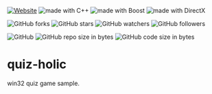 [![Website](https://img.shields.io/website-up-down-green-red/http/shields.io.svg?label=elky-essay)](https://elky84.github.io)
<img src="https://img.shields.io/badge/made%20with-C++-yellowgreen.svg" alt="made with C++">
<img src="https://img.shields.io/badge/made%20with-Boost-yellow.svg" alt="made with Boost">
<img src="https://img.shields.io/badge/made%20with-DirectX-green.svg" alt="made with DirectX">

![GitHub forks](https://img.shields.io/github/forks/elky84/quiz-holic.svg?style=social&label=Fork)
![GitHub stars](https://img.shields.io/github/stars/elky84/quiz-holic.svg?style=social&label=Stars)
![GitHub watchers](https://img.shields.io/github/watchers/elky84/quiz-holic.svg?style=social&label=Watch)
![GitHub followers](https://img.shields.io/github/followers/elky84.svg?style=social&label=Follow)

![GitHub](https://img.shields.io/github/license/mashape/apistatus.svg)
![GitHub repo size in bytes](https://img.shields.io/github/repo-size/elky84/quiz-holic.svg)
![GitHub code size in bytes](https://img.shields.io/github/languages/code-size/elky84/quiz-holic.svg)

# quiz-holic

win32 quiz game sample.

